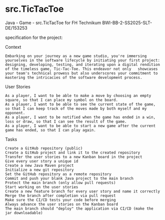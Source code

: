 # src.TicTacToe
Java - Game - src.TicTacToe for FH Technikum BWI-BB-2-SS2025-SLT-DE/153253

specification for the project:

Context

    Embarking on your journey as a new game studio, you're immersing yourselves in the software lifecycle by initiating your first project: designing, developing, testing, and iterating upon a digital rendition of the timeless game, Tic-Tac-Toe. This endeavor not only   showcases your team's technical prowess but also underscores your commitment to mastering the intricacies of the software development process.

User Stories

    As a player, I want to be able to make a move by choosing an empty square, so that I can place my symbol on the board.
    As a player, I want to be able to see the current state of the game, so that I can keep track of the moves made by both myself and my opponent.
    As a player, I want to be notified when the game has ended in a win, loss or draw, so that I can see the result of the game.
    As a player, I want to be able to start a new game after the current game has ended, so that I can play again.

Tasks

    Create a GitHub repository (public)
    Create a GitHub project and link it to the created repository
    Transfer the user stories to a new Kanban board in the project
    Give every user story a unique id
    Create a new Java Maven project
    Initialize a new git repository
    Set the GitHub repository as a remote repository
    Commit and push your blank Java project to the main branch
    Protect the main branch (only allow pull requests)
    Start working on the user stories
    Create a new feature branch for every user story and name it correctly
    Merge the branch after completion via pull request
    Make sure the CI/CD tests your code before merging
    Always advance the user stories on the Kanban board
    The main branch should "deploy" the application via CI/CD (make the jar downloadable)
